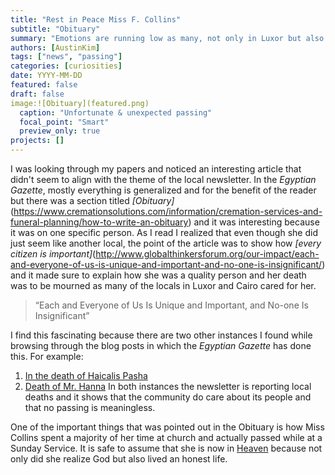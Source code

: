 ```yaml
---
title: "Rest in Peace Miss F. Collins"
subtitle: "Obituary"
summary: "Emotions are running low as many, not only in Luxor but also in Cairo, are mourning the death of a local favorite, Miss F. Collins"
authors: [AustinKim]
tags: ["news", "passing"]
categories: [curiosities]
date: YYYY-MM-DD
featured: false
draft: false
image:![Obituary](featured.png)
  caption: "Unfortunate & unexpected passing"
  focal_point: "Smart"
  preview_only: true
projects: []
---
```

I was looking through my papers and noticed an interesting article that didn't seem to align with the theme of the local newsletter. In the _Egyptian Gazette_, mostly everything is generalized and for the benefit of the reader but there was a section titled *[Obituary]*(https://www.cremationsolutions.com/information/cremation-services-and-funeral-planning/how-to-write-an-obituary) and it was interesting because it was on one specific person. As I read I realized that even though she did just seem like another local, the point of the article was to show how *[every citizen is important]*(http://www.globalthinkersforum.org/our-impact/each-and-everyone-of-us-is-unique-and-important-and-no-one-is-insignificant/) and it made sure to explain how she was a quality person and her death was to be mourned as many of the locals in Luxor and Cairo cared for her.
>“Each and Everyone of Us Is Unique and Important, and No-one Is Insignificant”

I find this fascinating because there are two other instances I found while browsing through the blog posts in which the _Egyptian Gazette_ has done this.
For example:  
1. [In the death of Haicalis Pasha](https://dig-eg-gaz.github.io/post/2017-04-23-baenen-deathofthepasha/)
2. [Death of Mr. Hanna](https://dig-eg-gaz.github.io/post/18-blog-fitzpatrick/)
In both instances the newsletter is reporting local deaths and it shows that the community do care about its people and that no passing is meaningless.

One of the important things that was pointed out in the Obituary is how Miss Collins spent a majority of her time at church and actually passed while at a Sunday Service. It is safe to assume that she is now in [Heaven](https://www.everystudent.com/journeys/then.html) because not only did she realize God but also lived an honest life.
